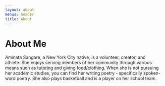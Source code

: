 ```yaml
---
layout: about
menus: header
title: About
---
```


# About Me

Aminata Sangare, a New York City native, is a volunteer, creator, and athlete. She enjoys serving members of her community through various means such as tutoring and giving food/clothing. When she is not pursuing her academic studies, you can find her writing poetry - specifically spoken-word poetry. She also plays basketball and is a player on her school team.